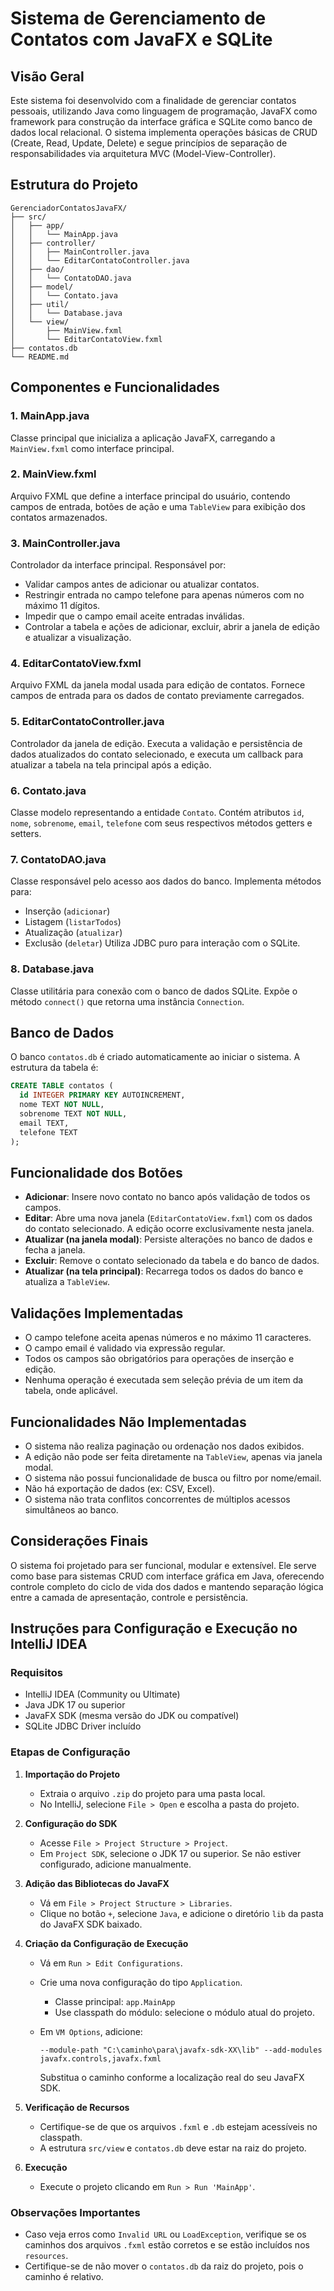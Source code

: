 # Sistema de Gerenciamento de Contatos com JavaFX e SQLite

## Visão Geral

Este sistema foi desenvolvido com a finalidade de gerenciar contatos pessoais, utilizando Java como linguagem de programação, JavaFX como framework para construção da interface gráfica e SQLite como banco de dados local relacional. O sistema implementa operações básicas de CRUD (Create, Read, Update, Delete) e segue princípios de separação de responsabilidades via arquitetura MVC (Model-View-Controller).

## Estrutura do Projeto

```
GerenciadorContatosJavaFX/
├── src/
│   ├── app/
│   │   └── MainApp.java
│   ├── controller/
│   │   ├── MainController.java
│   │   └── EditarContatoController.java
│   ├── dao/
│   │   └── ContatoDAO.java
│   ├── model/
│   │   └── Contato.java
│   ├── util/
│   │   └── Database.java
│   └── view/
│       ├── MainView.fxml
│       └── EditarContatoView.fxml
├── contatos.db
└── README.md
```

## Componentes e Funcionalidades

### 1. MainApp.java
Classe principal que inicializa a aplicação JavaFX, carregando a `MainView.fxml` como interface principal.

### 2. MainView.fxml
Arquivo FXML que define a interface principal do usuário, contendo campos de entrada, botões de ação e uma `TableView` para exibição dos contatos armazenados.

### 3. MainController.java
Controlador da interface principal. Responsável por:
- Validar campos antes de adicionar ou atualizar contatos.
- Restringir entrada no campo telefone para apenas números com no máximo 11 dígitos.
- Impedir que o campo email aceite entradas inválidas.
- Controlar a tabela e ações de adicionar, excluir, abrir a janela de edição e atualizar a visualização.

### 4. EditarContatoView.fxml
Arquivo FXML da janela modal usada para edição de contatos. Fornece campos de entrada para os dados de contato previamente carregados.

### 5. EditarContatoController.java
Controlador da janela de edição. Executa a validação e persistência de dados atualizados do contato selecionado, e executa um callback para atualizar a tabela na tela principal após a edição.

### 6. Contato.java
Classe modelo representando a entidade `Contato`. Contém atributos `id`, `nome`, `sobrenome`, `email`, `telefone` com seus respectivos métodos getters e setters.

### 7. ContatoDAO.java
Classe responsável pelo acesso aos dados do banco. Implementa métodos para:
- Inserção (`adicionar`)
- Listagem (`listarTodos`)
- Atualização (`atualizar`)
- Exclusão (`deletar`)
  Utiliza JDBC puro para interação com o SQLite.

### 8. Database.java
Classe utilitária para conexão com o banco de dados SQLite. Expõe o método `connect()` que retorna uma instância `Connection`.

## Banco de Dados

O banco `contatos.db` é criado automaticamente ao iniciar o sistema. A estrutura da tabela é:

```sql
CREATE TABLE contatos (
  id INTEGER PRIMARY KEY AUTOINCREMENT,
  nome TEXT NOT NULL,
  sobrenome TEXT NOT NULL,
  email TEXT,
  telefone TEXT
);
```

## Funcionalidade dos Botões

- **Adicionar**: Insere novo contato no banco após validação de todos os campos.
- **Editar**: Abre uma nova janela (`EditarContatoView.fxml`) com os dados do contato selecionado. A edição ocorre exclusivamente nesta janela.
- **Atualizar (na janela modal)**: Persiste alterações no banco de dados e fecha a janela.
- **Excluir**: Remove o contato selecionado da tabela e do banco de dados.
- **Atualizar (na tela principal)**: Recarrega todos os dados do banco e atualiza a `TableView`.

## Validações Implementadas

- O campo telefone aceita apenas números e no máximo 11 caracteres.
- O campo email é validado via expressão regular.
- Todos os campos são obrigatórios para operações de inserção e edição.
- Nenhuma operação é executada sem seleção prévia de um item da tabela, onde aplicável.

## Funcionalidades Não Implementadas

- O sistema não realiza paginação ou ordenação nos dados exibidos.
- A edição não pode ser feita diretamente na `TableView`, apenas via janela modal.
- O sistema não possui funcionalidade de busca ou filtro por nome/email.
- Não há exportação de dados (ex: CSV, Excel).
- O sistema não trata conflitos concorrentes de múltiplos acessos simultâneos ao banco.

## Considerações Finais

O sistema foi projetado para ser funcional, modular e extensível. Ele serve como base para sistemas CRUD com interface gráfica em Java, oferecendo controle completo do ciclo de vida dos dados e mantendo separação lógica entre a camada de apresentação, controle e persistência.
## Instruções para Configuração e Execução no IntelliJ IDEA

### Requisitos

- IntelliJ IDEA (Community ou Ultimate)
- Java JDK 17 ou superior
- JavaFX SDK (mesma versão do JDK ou compatível)
- SQLite JDBC Driver incluído

### Etapas de Configuração

1. **Importação do Projeto**
    - Extraia o arquivo `.zip` do projeto para uma pasta local.
    - No IntelliJ, selecione `File > Open` e escolha a pasta do projeto.

2. **Configuração do SDK**
    - Acesse `File > Project Structure > Project`.
    - Em `Project SDK`, selecione o JDK 17 ou superior. Se não estiver configurado, adicione manualmente.

3. **Adição das Bibliotecas do JavaFX**
    - Vá em `File > Project Structure > Libraries`.
    - Clique no botão `+`, selecione `Java`, e adicione o diretório `lib` da pasta do JavaFX SDK baixado.

4. **Criação da Configuração de Execução**
    - Vá em `Run > Edit Configurations`.
    - Crie uma nova configuração do tipo `Application`.
        - Classe principal: `app.MainApp`
        - Use classpath do módulo: selecione o módulo atual do projeto.
    - Em `VM Options`, adicione:

      ```
      --module-path "C:\caminho\para\javafx-sdk-XX\lib" --add-modules javafx.controls,javafx.fxml
      ```

      Substitua o caminho conforme a localização real do seu JavaFX SDK.

5. **Verificação de Recursos**
    - Certifique-se de que os arquivos `.fxml` e `.db` estejam acessíveis no classpath.
    - A estrutura `src/view` e `contatos.db` deve estar na raiz do projeto.

6. **Execução**
    - Execute o projeto clicando em `Run > Run 'MainApp'`.

### Observações Importantes

- Caso veja erros como `Invalid URL` ou `LoadException`, verifique se os caminhos dos arquivos `.fxml` estão corretos e se estão incluídos nos `resources`.
- Certifique-se de não mover o `contatos.db` da raiz do projeto, pois o caminho é relativo.